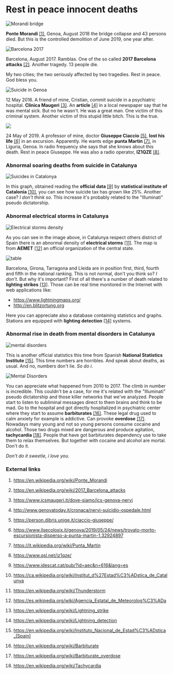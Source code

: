 # Rest in peace innocent deaths

![Morandi bridge](../Images/aadweedwacds.jpg)

**Ponte Morandi** [[1]](https://en.wikipedia.org/wiki/Ponte_Morandi), Genoa, August 2018 the bridge collapse and 43 persons died. But this is the controlled demolition of June 2019, one year after.

![Barcelona 2017](../Images/21083378_10214340366885604_3939654193817617426_o.jpg)

Barcelona, August 2017. Ramblas. One of the so called **2017 Barcelona attacks** [[2]](https://en.wikipedia.org/wiki/2017_Barcelona_attacks). Another tragedy. 13 people die.

My two cities; the two seriously affected by two tragedies. Rest in peace. God bless you.

![Suicide in Genoa](../Images/clinica.jpg)

 12 May 2016. A friend of mine, Cristian, commit suicide in a psychiatric hospital. **Clinica Maugeri** [[3]](https://www.icsmaugeri.it/dove-siamo/ics-genova-nervi). An **article** [[4]](http://www.genovatoday.it/cronaca/nervi-suicidio-ospedale.html) in a local newspaper say that he was mental sick. But no he wasn't. He was a great man. One victim of this criminal system. Another victim of this stupid little bitch. This is the true.

![](../Images/20090520215333.jpg)

24 May of 2019. A professor of mine, doctor **Giuseppe Ciaccio** [[5]](https://person.dibris.unige.it/ciaccio-giuseppe/), **lost his life** [[6]](https://www.ilsecoloxix.it/genova/2019/05/24/news/trovato-morto-escursionista-disperso-a-punta-martin-1.32924897) in an excursion. Apparently. He wants edge **punta Martin** [[7]](https://it.wikipedia.org/wiki/Punta_Martin), in Liguria, Genoa. In radio frequency she says that she knows about this death. Rest in peace Giuseppe. He was also a radio operator, **IZ1QZE** [[8]](https://www.qsl.net/iz1qze/).

### Abnormal soaring deaths from suicide in Catalunya 

![Suicides in Catalonya](../Images/suicides.png)

In this graph, obtained reading the **official data** [[9]](https://www.idescat.cat/pub/?id=aec&n=616&lang=es) by **statistical institute of Catalonia** [[10]](https://ca.wikipedia.org/wiki/Institut_d%27Estad%C3%ADstica_de_Catalunya), you can see how suicide tax has grown like 25%. Another case? *I don't think so*. This increase it's probably related to the "Illuminati" pseudo dictatorship. 

### Abnormal electrical storms in Catalunya

![Electrical storms density](../Images/rayoscat.png)

As you can see in the image above, in Catalunya respect others district of Spain there is an abnormal density of **electrical storms** [[11]](https://en.wikipedia.org/wiki/Thunderstorm). The map is from **AEMET** [[12]](https://es.wikipedia.org/wiki/Agencia_Estatal_de_Meteorolog%C3%ADa) an official organization of the central state.

![table](../Images/rayosBCNtable.png)

Barcelona, Girona, Tarragona and Lleida are in position first, third, fourth and fifth in the national ranking. This is not normal, don't you think so? *I don't*. But why it's important? First of all there's a number of death related to **lighting strikes** [[13]](https://en.wikipedia.org/wiki/Lightning_strike). Those can be real time monitored in the Internet with web applications like:

- https://www.lightningmaps.org/
- http://en.blitzortung.org

Here you can appreciate also a database containing statistics and graphs. Stations are equipped with **lighting detection** [[14]](https://en.wikipedia.org/wiki/Lightning_detection) systems.

### Abnormal rise in death from mental disorders in Catalunya

![mental disorders](../Images/Mental_Disorder_Silhouette.png)

This is another official statistics this time from Spanish  **National Statistics Institute** [[15]](https://en.wikipedia.org/wiki/Instituto_Nacional_de_Estad%C3%ADstica_(Spain)). This time numbers are horribles. And speak about deaths, as usual. And no, numbers don't lie. *So do i*. 

![Mental Disorders](../Images/mentaldisorders.png)

You can appreciate what happened from 2010 to 2017. The climb in number is incredible. This couldn't be a case, for me it's related with the "Illuminati" pseudo dictatorship and those killer networks that we've analyzed. People start to listen to subliminal messages direct to them brains and think to be mad. Go to the hospital and got directly hospitalized in psychiatric center where they start to assume **barbiturates** [[16]](https://en.wikipedia.org/wiki/Barbiturate). These legal drug used to calm anxiety for example is addictive. Can provoke **overdose** [[17]](https://en.wikipedia.org/wiki/Barbiturate_overdose). Nowadays many young and not so young persons consume cocaine and alcohol. Those two drugs mixed are dangerous and produce agitation, **tachycardia** [[18]](https://en.wikipedia.org/wiki/Tachycardia). People that have got barbiturates dependency use to take them to relax themselves. But together with cocaine and alcohol are mortal. Don't do it. 

*Don't do it sweetie, i love you.*

### External links

1. https://en.wikipedia.org/wiki/Ponte_Morandi

2. https://en.wikipedia.org/wiki/2017_Barcelona_attacks

3. https://www.icsmaugeri.it/dove-siamo/ics-genova-nervi

4. http://www.genovatoday.it/cronaca/nervi-suicidio-ospedale.html

5. https://person.dibris.unige.it/ciaccio-giuseppe/

6. https://www.ilsecoloxix.it/genova/2019/05/24/news/trovato-morto-escursionista-disperso-a-punta-martin-1.32924897

7. https://it.wikipedia.org/wiki/Punta_Martin

8. https://www.qsl.net/iz1qze/

9. https://www.idescat.cat/pub/?id=aec&n=616&lang=es

10. https://ca.wikipedia.org/wiki/Institut_d%27Estad%C3%ADstica_de_Catalunya

11. https://en.wikipedia.org/wiki/Thunderstorm

12. https://es.wikipedia.org/wiki/Agencia_Estatal_de_Meteorolog%C3%ADa

13. https://en.wikipedia.org/wiki/Lightning_strike

14. https://en.wikipedia.org/wiki/Lightning_detection

15. https://en.wikipedia.org/wiki/Instituto_Nacional_de_Estad%C3%ADstica_(Spain)

16. https://en.wikipedia.org/wiki/Barbiturate

17. https://en.wikipedia.org/wiki/Barbiturate_overdose

18. https://en.wikipedia.org/wiki/Tachycardia

    